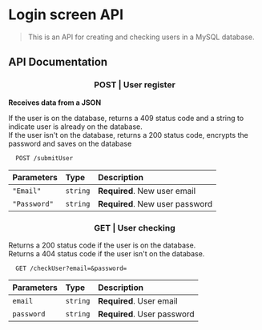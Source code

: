 # Login screen API

> This is an API for creating and checking users in a MySQL database.
## API Documentation

<div align="center">
  <h3>POST | User register</h3>
</div>

**Receives data from a JSON**

If the user is on the database, returns a 409 status code and a string to indicate user is already on the database.  
If the user isn't on the database, returns a 200 status code, encrypts the password and saves on the database

```http
  POST /submitUser
```

| Parameters   | Type       | Description                                |
| :---------- | :--------- | :---------------------------------- |
| `"Email"` | `string` | **Required**. New user email |
| `"Password"` | `string` | **Required**. New user password |

<div align="center">
  <h3>GET | User checking</h3>
</div>

Returns a 200 status code if the user is on the database.  
Returns a 404 status code if the user isn't on the database.

```http
  GET /checkUser?email=&password=
```

| Parameters   | Type       | Description                                |
| :---------- | :--------- | :------------------------------------------ |
| `email`      | `string` | **Required**. User email |
| `password`      | `string` | **Required**. User password |
